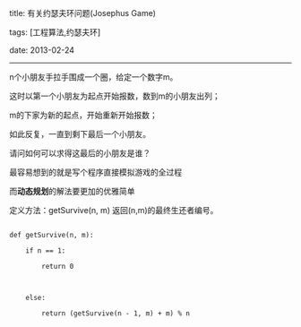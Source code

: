 title: 有关约瑟夫环问题(Josephus Game)

tags: [工程算法,约瑟夫环]

date: 2013-02-24



---





n个小朋友手拉手围成一个圈，给定一个数字m。



这时以第一个小朋友为起点开始报数，数到m的小朋友出列；



m的下家为新的起点，开始重新开始报数；



如此反复，一直到剩下最后一个小朋友。



请问如何可以求得这最后的小朋友是谁？



最容易想到的就是写个程序直接模拟游戏的全过程



而**动态规划**的解法要更加的优雅简单



定义方法：getSurvive(n, m) 返回(n,m)的最终生还者编号。



```

def getSurvive(n, m):

    if n == 1:

        return 0

    

    else:

        return (getSurvive(n - 1, m) + m) % n

```
